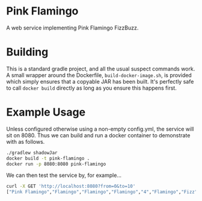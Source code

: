 # Pink Flamingo
A web service implementing Pink Flamingo FizzBuzz. 

# Building
This is a standard gradle project, and all the usual suspect commands work.
A small wrapper around the Dockerfile, `build-docker-image.sh`, is provided
which simply ensures that a copyable JAR has been built. It's perfectly
safe to call `docker build` directly as long as you ensure this happens first.

# Example Usage
Unless configured otherwise using a non-empty config.yml, the service will sit on 8080. Thus we can build and run
a docker container to demonstrate with as follows.

```bash
./gradlew shadowJar
docker build -t pink-flamingo .
docker run -p 8080:8080 pink-flamingo
```

We can then test the service by, for example...

```bash
curl -X GET 'http://localhost:8080?from=0&to=10'
["Pink Flamingo","Flamingo","Flamingo","Flamingo","4","Flamingo","Fizz","7","Flamingo","Fizz"]
```